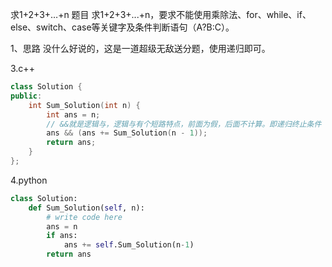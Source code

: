 求1+2+3+…+n
题目
求1+2+3+...+n，要求不能使用乘除法、for、while、if、else、switch、case等关键字及条件判断语句（A?B:C）。

1、思路
没什么好说的，这是一道超级无敌送分题，使用递归即可。


3.c++
```c++
class Solution {
public:
    int Sum_Solution(int n) {
        int ans = n;
        // &&就是逻辑与，逻辑与有个短路特点，前面为假，后面不计算。即递归终止条件
        ans && (ans += Sum_Solution(n - 1));
        return ans;
    }
};
```

4.python
```python
class Solution:
    def Sum_Solution(self, n):
        # write code here
        ans = n
        if ans:
            ans += self.Sum_Solution(n-1)
        return ans
```
